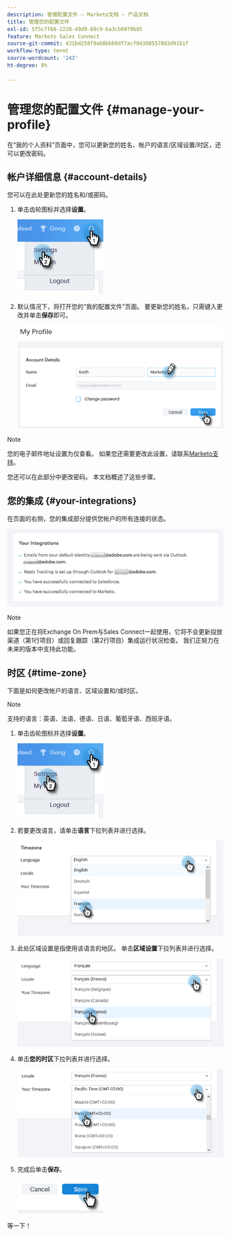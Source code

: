 ```yaml
---
description: 管理配置文件 — Marketo文档 — 产品文档
title: 管理您的配置文件
exl-id: 5f5c7f66-2220-49d9-89c9-ba3cb6979b85
feature: Marketo Sales Connect
source-git-commit: 431bd258f9a68bbb9df7acf043085578d3d91b1f
workflow-type: tm+mt
source-wordcount: '243'
ht-degree: 0%

---
```


# 管理您的配置文件 {#manage-your-profile}

在“我的个人资料”页面中，您可以更新您的姓名、帐户的语言/区域设置/时区，还可以更改密码。

## 帐户详细信息 {#account-details}

您可以在此处更新您的姓名和/或密码。

1. 单击齿轮图标并选择&#x200B;**设置**。

   ![](assets/manage-your-profile-1.png)

1. 默认情况下，将打开您的“我的配置文件”页面。 要更新您的姓名，只需键入更改并单击&#x200B;**保存**&#x200B;即可。

   ![](assets/manage-your-profile-2.png)

>[!NOTE]
>
>您的电子邮件地址设置为仅查看。 如果您还需要更改此设置，请联系[Marketo支持](https://nation.marketo.com/t5/Support/ct-p/Support)。

您还可以在此部分中更改密码。 本文档概述了这些步骤。

## 您的集成 {#your-integrations}

在页面的右侧，您的集成部分提供您帐户的所有连接的状态。

![](assets/manage-your-profile-3.png)

>[!NOTE]
>
>如果您正在将Exchange On Prem与Sales Connect一起使用，它将不会更新投放渠道（第1行项目）或回复跟踪（第2行项目）集成运行状况检查。 我们正努力在未来的版本中支持此功能。

## 时区 {#time-zone}

下面是如何更改帐户的语言、区域设置和/或时区。

>[!NOTE]
>
>支持的语言：英语、法语、德语、日语、葡萄牙语、西班牙语。

1. 单击齿轮图标并选择&#x200B;**设置**。

   ![](assets/manage-your-profile-4.png)

1. 若要更改语言，请单击&#x200B;**语言**&#x200B;下拉列表并进行选择。

   ![](assets/manage-your-profile-5.png)

1. 此处区域设置是指使用该语言的地区。 单击&#x200B;**区域设置**&#x200B;下拉列表并进行选择。

   ![](assets/manage-your-profile-6.png)

1. 单击&#x200B;**您的时区**&#x200B;下拉列表并进行选择。

   ![](assets/manage-your-profile-7.png)

1. 完成后单击&#x200B;**保存**。

   ![](assets/manage-your-profile-8.png)

等一下！
